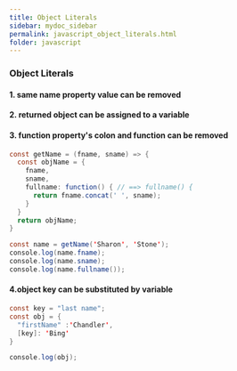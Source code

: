 ```yaml
---
title: Object Literals
sidebar: mydoc_sidebar
permalink: javascript_object_literals.html
folder: javascript
---
```


### Object Literals
#### 1. same name property value can be removed
#### 2. returned object can be assigned to a variable
#### 3. function property's colon and function can be removed

```java
const getName = (fname, sname) => {
  const objName = {
    fname,
    sname,
    fullname: function() { // ==> fullname() {
      return fname.concat(' ', sname);
    }
  }
  return objName;
}

const name = getName('Sharon', 'Stone');
console.log(name.fname);
console.log(name.sname);
console.log(name.fullname());
```

#### 4.object key can be substituted by variable
```java
const key = "last name";
const obj = {
  "firstName" :'Chandler',
  [key]: 'Bing'
}

console.log(obj);
```